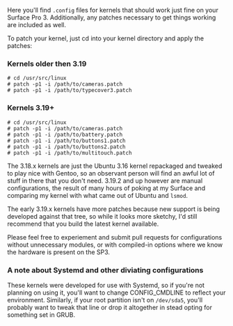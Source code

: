 Here you'll find `.config` files for kernels that should work just fine on your
Surface Pro 3.  Additionally, any patches necessary to get things working are
included as well.

To patch your kernel, just cd into your kernel directory and apply the patches:

### Kernels older then 3.19

    # cd /usr/src/linux
    # patch -p1 -i /path/to/cameras.patch
    # patch -p1 -i /path/to/typecover3.patch

### Kernels 3.19+

    # cd /usr/src/linux
    # patch -p1 -i /path/to/cameras.patch
    # patch -p1 -i /path/to/battery.patch
    # patch -p1 -i /path/to/buttons1.patch
    # patch -p1 -i /path/to/buttons2.patch
    # patch -p1 -i /path/to/multitouch.patch

The 3.18.x kernels are just the Ubuntu 3.16 kernel repackaged and tweaked
to play nice with Gentoo, so an observant person will find an awful lot of
stuff in there that you don't need.  3.19.2 and up however are manual
configurations, the result of many hours of poking at my Surface and comparing
my kernel with what came out of Ubuntu and `lsmod`.

The early 3.19.x kernels have more patches because new support is being
developed against that tree, so while it looks more sketchy, I'd still
recommend that you build the latest kernel available.

Please feel free to experiement and submit pull requests for configurations
without unnecessary modules, or with compiled-in options where we know the
hardware is present on the SP3.

### A note about Systemd and other diviating configurations

These kernels were developed for use with Systemd, so if you're not planning
on using it, you'll want to change CONFIG_CMDLINE to reflect your environment.
Similarly, if your root partition isn't on `/dev/sda5`, you'll probably want
to tweak that line or drop it altogether in stead opting for something set in
GRUB.

